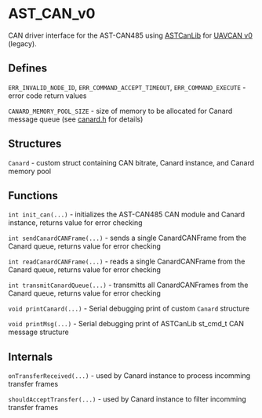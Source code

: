 # AST_CAN_v0

CAN driver interface for the AST-CAN485 using [ASTCanLib](https://github.com/Atlantis-Specialist-Technologies/AST_CAN_Arduino_Library/blob/master/src/ASTCanLib.h) for [UAVCAN v0](https://legacy.uavcan.org/) (legacy).

## Defines

`ERR_INVALID_NODE_ID`, `ERR_COMMAND_ACCEPT_TIMEOUT`, `ERR_COMMAND_EXECUTE` - error code return values

`CANARD_MEMORY_POOL_SIZE` - size of memory to be allocated for Canard message queue (see [canard.h](https://github.com/UAVCAN/libcanard/blob/legacy-v0/canard.h) for details)

## Structures

`Canard` - custom struct containing CAN bitrate, Canard instance, and Canard memory pool

## Functions

`int init_can(...)` - initializes the AST-CAN485 CAN module and Canard instance, returns value for error checking

`int sendCanardCANFrame(...)` - sends a single CanardCANFrame from the Canard queue, returns value for error checking

`int readCanardCANFrame(...)` - reads a single CanardCANFrame from the Canard queue, returns value for error checking

`int transmitCanardQueue(...)` - transmitts all CanardCANFrames from the Canard queue, returns value for error checking

`void printCanard(...)` - Serial debugging print of custom `Canard` structure

`void printMsg(...)` - Serial debugging print of ASTCanLib st_cmd_t CAN message structure

## Internals

`onTransferReceived(...)` - used by Canard instance to process incomming transfer frames

`shouldAcceptTransfer(...)` - used by Canard instance to filter incomming transfer frames
